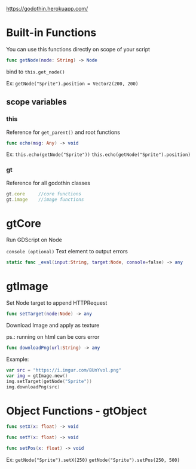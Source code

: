 https://godothin.herokuapp.com/

# Built-in Functions

You can use this functions directly on scope of your script

```swift
func getNode(node: String) -> Node
```
bind to `this.get_node()`

Ex: `getNode("Sprite").position = Vector2(200, 200)`

## scope variables 

### this
Reference for `get_parent()` and root functions

```swift
func echo(msg: Any) -> void
```
Ex: `this.echo(getNode("Sprite"))` `this.echo(getNode("Sprite").position)`

### gt
Reference for all godothin classes
```js
gt.core     //core functions
gt.image    //image functions
```

# gtCore

Run GDScript on Node

`console (optional)` Text element to output errors

```swift
static func _eval(input:String, target:Node, console=false) -> any
```

# gtImage

Set Node target to append HTTPRequest
```swift
func setTarget(node:Node) -> any
```
Download Image and apply as texture

ps.: running on html can be cors error
```swift
func downloadPng(url:String) -> any
```

Example:
```swift
var src = "https://i.imgur.com/BUnYvol.png"
var img = gtImage.new()
img.setTarget(getNode("Sprite"))
img.downloadPng(src)
```

# Object Functions - gtObject

```swift
func setX(x: float) -> void
```
```swift
func setY(x: float) -> void
```
```swift
func setPos(x: float) -> void
```

Ex: `getNode("Sprite").setX(250)` `getNode("Sprite").setPos(250, 500)`